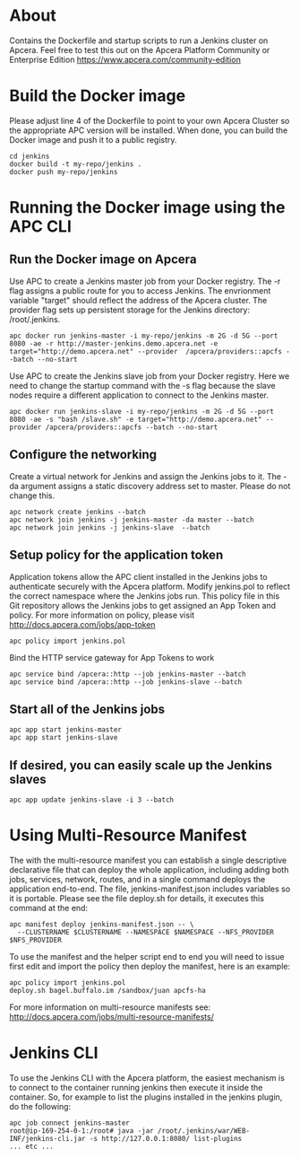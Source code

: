 # About

Contains the Dockerfile and startup scripts to run a Jenkins cluster on Apcera. Feel free to test this out on the Apcera Platform Community or Enterprise Edition https://www.apcera.com/community-edition

# Build the Docker image

Please adjust line 4 of the Dockerfile to point to your own Apcera Cluster so the appropriate APC version will be installed. When done, you can build the Docker image and push it to a public registry.
```
cd jenkins
docker build -t my-repo/jenkins .
docker push my-repo/jenkins
```

# Running the Docker image using the APC CLI
## Run the Docker image on Apcera
Use APC to create a Jenkins master job from your Docker registry. The -r flag assigns a public route for you to access Jenkins. The envrionment variable "target" should reflect the address of the Apcera cluster. The provider flag sets up persistent storage for the Jenkins directory: /root/.jenkins.
```
apc docker run jenkins-master -i my-repo/jenkins -m 2G -d 5G --port 8080 -ae -r http://master-jenkins.demo.apcera.net -e target="http://demo.apcera.net" --provider  /apcera/providers::apcfs --batch --no-start
```

Use APC to create the Jenkins slave job from your Docker registry. Here we need to change the startup command with the -s flag because the slave nodes require a different application to connect to the Jenkins master.
```
apc docker run jenkins-slave -i my-repo/jenkins -m 2G -d 5G --port 8080 -ae -s "bash /slave.sh" -e target="http://demo.apcera.net" --provider /apcera/providers::apcfs --batch --no-start
```

## Configure the networking
Create a virtual network for Jenkins and assign the Jenkins jobs to it. The -da argument assigns a static discovery address set to master. Please do not change this.
```
apc network create jenkins --batch
apc network join jenkins -j jenkins-master -da master --batch
apc network join jenkins -j jenkins-slave  --batch
```

## Setup policy for the application token
Application tokens allow the APC client installed in the Jenkins jobs to authenticate securely with the Apcera platform. Modify jenkins.pol to reflect the correct namespace where the Jenkins jobs run. This policy file in this Git repository allows the Jenkins jobs to get assigned an App Token and policy. For more information on policy, please visit http://docs.apcera.com/jobs/app-token
```
apc policy import jenkins.pol
```

Bind the HTTP service gateway for App Tokens to work
```
apc service bind /apcera::http --job jenkins-master --batch
apc service bind /apcera::http --job jenkins-slave --batch
```

## Start all of the Jenkins jobs
```
apc app start jenkins-master
apc app start jenkins-slave
```

## If desired, you can easily scale up the Jenkins slaves
```
apc app update jenkins-slave -i 3 --batch
```

# Using Multi-Resource Manifest
The with the multi-resource manifest you can establish a single descriptive declarative file that can deploy the whole application, including adding both jobs, services, network, routes, and in a single command deploys the application end-to-end. The file, jenkins-manifest.json includes variables so it is portable. Please see the file deploy.sh for details, it executes this command at the end:

```
apc manifest deploy jenkins-manifest.json -- \
  --CLUSTERNAME $CLUSTERNAME --NAMESPACE $NAMESPACE --NFS_PROVIDER $NFS_PROVIDER
```

To use the manifest and the helper script end to end you will need to issue first edit and import the policy then deploy the manifest, here is an example:

```
apc policy import jenkins.pol
deploy.sh bagel.buffalo.im /sandbox/juan apcfs-ha
```
For more information on multi-resource manifests see: http://docs.apcera.com/jobs/multi-resource-manifests/

# Jenkins CLI

To use the Jenkins CLI with the Apcera platform, the easiest mechanism is to connect to the container running jenkins then execute it inside the container.
So, for example to list the plugins installed in the jenkins plugin, do the following:

```
apc job connect jenkins-master
root@ip-169-254-0-1:/root# java -jar /root/.jenkins/war/WEB-INF/jenkins-cli.jar -s http://127.0.0.1:8080/ list-plugins
... etc ...
```
